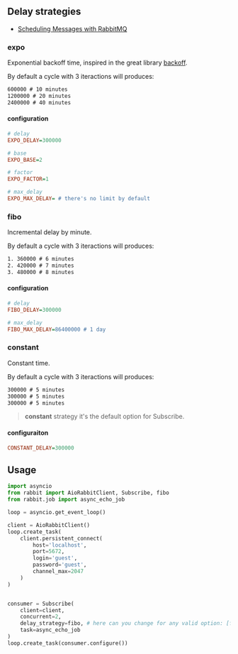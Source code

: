 ## Delay strategies

- [Scheduling Messages with RabbitMQ](https://blog.rabbitmq.com/posts/2015/04/scheduling-messages-with-rabbitmq)

### expo

Exponential backoff time, inspired in the great library [backoff](https://github.com/litl/backoff).

By default a cycle with 3 iteractions will produces:

```txt linenums="1"
600000 # 10 minutes
1200000 # 20 minutes
2400000 # 40 minutes
```

#### configuration

```ini linenums="1"
# delay
EXPO_DELAY=300000

# base
EXPO_BASE=2

# factor
EXPO_FACTOR=1

# max_delay
EXPO_MAX_DELAY= # there's no limit by default
```

### fibo

Incremental delay by minute.

By default a cycle with 3 iteractions will produces:

```txt linenums="1"
1. 360000 # 6 minutes
2. 420000 # 7 minutes
3. 480000 # 8 minutes
```

#### configuration

```ini
# delay
FIBO_DELAY=300000

# max_delay
FIBO_MAX_DELAY=86400000 # 1 day
```

### constant

Constant time.

By default a cycle with 3 iteractions will produces:

```txt linenums="1"
300000 # 5 minutes 
300000 # 5 minutes
300000 # 5 minutes
```

> **constant** strategy it's the default option for Subscribe.

#### configuraiton

```ini
CONSTANT_DELAY=300000
```

## Usage

```py linenums="1" title="error-strategy-example.py"
import asyncio
from rabbit import AioRabbitClient, Subscribe, fibo
from rabbit.job import async_echo_job

loop = asyncio.get_event_loop()

client = AioRabbitClient()
loop.create_task(
    client.persistent_connect(
        host='localhost',
        port=5672,
        login='guest',
        password='guest',
        channel_max=2047
    )
)


consumer = Subscribe(
    client=client,
    concurrent=2,
    delay_strategy=fibo, # here can you change for any valid option: [fibo, expo, constant]
    task=async_echo_job
)
loop.create_task(consumer.configure())
```

